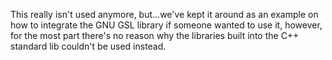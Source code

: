This really isn't used anymore, but...we've kept it around as an example 
on how to integrate the GNU GSL library if someone wanted to use it, however,
for the most part there's no reason why the libraries built into the C++
standard lib couldn't be used instead.

